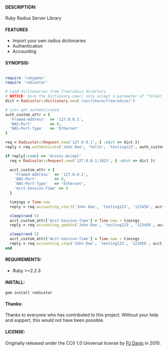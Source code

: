 #### DESCRIPTION:

Ruby Radius Server Library

#### FEATURES

* Import your own radius dictionaries
* Authentication
* Accounting

#### SYNOPSIS:
```ruby

require 'rubygems'
require 'radiustar'

# Load dictionaries from freeradius directory
# NOTICE: here the Dictionary.new() only accept a parameter of "folder name" but not the dictionary file
dict = Radiustar::Dictionary.new('/usr/share/freeradius/')

# Lets get authenticated
auth_custom_attr = {
  'Framed-Address'  => '127.0.0.1',
  'NAS-Port'        => 0,
  'NAS-Port-Type'   => 'Ethernet'
}

req = Radiustar::Request.new('127.0.0.1', { :dict => dict })
reply = req.authenticate('John Doe', 'hello', 'testing123', auth_custom_attr)

if reply[:code] == 'Access-Accept'
  req = Radiustar::Request.new('127.0.0.1:1813', { :dict => dict })

  acct_custom_attr = {
    'Framed-Address'  => '127.0.0.1',
    'NAS-Port'        => 0,
    'NAS-Port-Type'   => 'Ethernet',
    'Acct-Session-Time' => 0
  }

  timings = Time.now
  reply = req.accounting_start('John Doe', 'testing123', '123456', acct_custom_attr)

  sleep(rand 5)
  acct_custom_attr['Acct-Session-Time'] = Time.now - timings
  reply = req.accounting_update('John Doe', 'testing123', '123456', acct_custom_attr)

  sleep(rand 5)
  acct_custom_attr['Acct-Session-Time'] = Time.now - timings
  reply = req.accounting_stop('John Doe', 'testing123', '123456', acct_custom_attr)
end
```

#### REQUIREMENTS:

* Ruby >=2.2.3

#### INSTALL:

`gem install radiustar`

#### Thanks:
Thanks to everyone who has contributed to this project.
Without your help and support, this would not have been possible.

#### LICENSE:

Originally released under the CC0 1.0 Universal license by [PJ Davis](https://github.com/pjdavis) in 2010.
